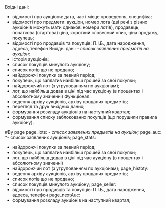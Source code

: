 Вхідні дані:
- відомості про аукціони: дата, час і місце проведення, специфіка;
- відомості про предмети: аукціон, номер лота (дві речі з різних аукціонів можуть мати однакові номери лотів), продавець, початкова (стартова) ціна, короткий словесний опис, ціна продажу, покупець;
- відомості про продавців та покупців: П.І.Б., дата народження, адреса,
телефон
Вихідні дані:
*- список заявлених предметів на аукціон;*
- історія аукціонів;
- список покупців минулого аукціону;
- список лотів що не продано;
- найдорожчі покупки за певний період;
- покупець, що заплатив найбільш грошей за свої покупки;
- найдорожчий лот (з угрупованням по аукціонам);
- лот, що найбільш додав в ціні під час аукціону (в процентах і абсолютному значенні)
Функціонал:
- ведення архіву аукціонів, архіву проданих предметів;
- перегляд та друк вихідних даних;
- формування розкладу аукціонів на наступний квартал;
- формування списку заблокованих покупців (що порушили правила
аукціону).

#By page
page_lots:
*- список заявлених предметів на аукціон;*
page_auc:
*- список заявлених аукціонів;
page_stats:
- найдорожчі покупки за певний період;
- покупець, що заплатив найбільш грошей за свої покупки;
- лот, що найбільш додав в ціні під час аукціону (в процентах і абсолютному значенні)
- найдорожчий лот (з угрупованням по аукціонам);
page_histoty:
- ведення архіву аукціонів, архіву проданих предметів;
- список лотів що не продано;
- список покупців минулого аукціону;
page_seller:
- відомості про продавців та покупців: П.І.Б., дата народження, адреса, телефон
page_nextAuc:
- формування розкладу аукціонів на наступний квартал;
